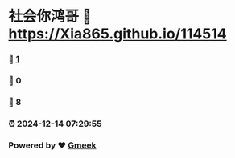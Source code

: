 # 社会你鸿哥 :link: https://Xia865.github.io/114514 
### :page_facing_up: [1](https://Xia865.github.io/114514/tag.html) 
### :speech_balloon: 0 
### :hibiscus: 8 
### :alarm_clock: 2024-12-14 07:29:55 
### Powered by :heart: [Gmeek](https://github.com/Meekdai/Gmeek)
